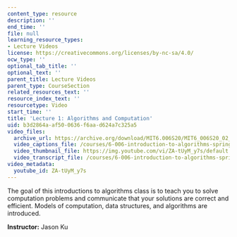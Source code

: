 ```yaml
---
content_type: resource
description: ''
end_time: ''
file: null
learning_resource_types:
- Lecture Videos
license: https://creativecommons.org/licenses/by-nc-sa/4.0/
ocw_type: ''
optional_tab_title: ''
optional_text: ''
parent_title: Lecture Videos
parent_type: CourseSection
related_resources_text: ''
resource_index_text: ''
resourcetype: Video
start_time: ''
title: 'Lecture 1: Algorithms and Computation'
uid: b3d2864a-af50-0636-f6aa-d624a7c325a5
video_files:
  archive_url: https://archive.org/download/MIT6.006S20/MIT6_006S20_02_04_Lecture_1_300k.mp4
  video_captions_file: /courses/6-006-introduction-to-algorithms-spring-2020/dd0823c3851b5df3a7e0b447eaa76050_ZA-tUyM_y7s.vtt
  video_thumbnail_file: https://img.youtube.com/vi/ZA-tUyM_y7s/default.jpg
  video_transcript_file: /courses/6-006-introduction-to-algorithms-spring-2020/aed520a9bd6836052d2e2da9a797235b_ZA-tUyM_y7s.pdf
video_metadata:
  youtube_id: ZA-tUyM_y7s
---
```


The goal of this introductions to algorithms class is to teach you to solve computation problems and communicate that your solutions are correct and efficient. Models of computation, data structures, and algorithms are introduced.

**Instructor:** Jason Ku

